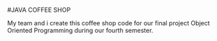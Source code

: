 #JAVA COFFEE SHOP 

My team and i create this coffee shop code for our final project Object Oriented Programming during our fourth semester.

